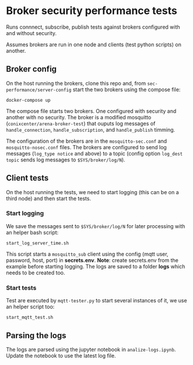# Broker security performance tests

Runs connnect, subscribe, publish tests against brokers configured with and without security.

Assumes brokers are run in one node and clients (test python scripts) on another.

## Broker config

On the host running the brokers, clone this repo and, from `sec-performance/server-config` start the two brokers using the compose file:
```
docker-compose up
```

The compose file starts two brokers. One configured with security and another with no security. The broker is a modified mosquitto (`conixcenter/arena-broker-test`) that ouputs log messages of `handle_connection`, `handle_subscription`, and `handle_publish` timming.

The configuration of the brokers are in the `mosquitto-sec.conf` and `mosquitto-nosec.conf` files. The brokers are configured to send log messages (`log_type notice` and above) to a topic (config option `log_dest topic` sends log messages to `$SYS/broker/log/N`).


## Client tests

On the host running the tests, we need to start logging (this can be on a third node) and then start the tests.

### Start logging

We save the messages sent to `$SYS/broker/log/N` for later processing with an helper bash script:
```
start_log_server_time.sh
```
This script starts a `mosquitto_sub` client using the config (mqtt user, password, host, port) in **secrets.env**.
**Note**: create secrets.env from the example before starting logging. The logs are saved to a folder **logs** which needs to be created too.

### Start tests

Test are executed by `mqtt-tester.py` to start several instances of it, we use an helper script too:
```
start_mqtt_test.sh
```

## Parsing the logs

The logs are parsed using the jupyter notebook in `analize-logs.ipynb`. Update the notebook to use the latest log file.


